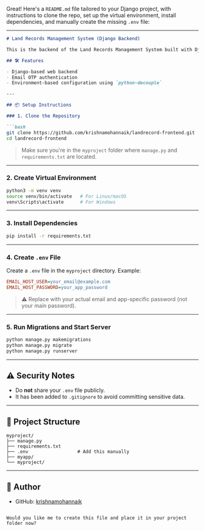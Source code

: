 Great! Here's a `README.md` file tailored to your Django project, with instructions to clone the repo, set up the virtual environment, install dependencies, and manually create the missing `.env` file:

---

````markdown
# Land Records Management System (Django Backend)

This is the backend of the Land Records Management System built with Django. It supports OTP-based email verification using environment variables.

## 🛠 Features

- Django-based web backend
- Email OTP authentication
- Environment-based configuration using `python-decouple`

---

## 📦 Setup Instructions

### 1. Clone the Repository

```bash
git clone https://github.com/krishnamohannaik/landrecord-frontend.git
cd landrecord-frontend
````

> Make sure you're in the `myproject` folder where `manage.py` and `requirements.txt` are located.

---

### 2. Create Virtual Environment

```bash
python3 -m venv venv
source venv/bin/activate   # For Linux/macOS
venv\Scripts\activate      # For Windows
```

---

### 3. Install Dependencies

```bash
pip install -r requirements.txt
```

---

### 4. Create `.env` File

Create a `.env` file in the `myproject` directory. Example:

```ini
EMAIL_HOST_USER=your_email@example.com
EMAIL_HOST_PASSWORD=your_app_password
```

> ⚠️ Replace with your actual email and app-specific password (not your main password).

---

### 5. Run Migrations and Start Server

```bash
python manage.py makemigrations
python manage.py migrate
python manage.py runserver
```

---

## ⚠️ Security Notes

* Do **not** share your `.env` file publicly.
* It has been added to `.gitignore` to avoid committing sensitive data.

---

## 📁 Project Structure

```
myproject/
├── manage.py
├── requirements.txt
├── .env                  # Add this manually
├── myapp/
└── myproject/
```

---

## 🔗 Author

* GitHub: [krishnamohannaik](https://github.com/krishnamohannaik)

```

Would you like me to create this file and place it in your project folder now?
```
